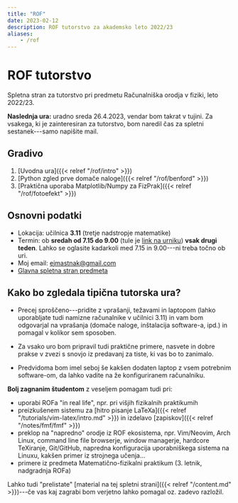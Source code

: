 ```yaml
---
title: "ROF"
date: 2023-02-12
description: ROF tutorstvo za akademsko leto 2022/23
aliases:
    - /rof
---
```


# ROF tutorstvo

Spletna stran za tutorstvo pri predmetu Računalniška orodja v fiziki, leto 2022/23.

**Naslednja ura:** uradno sreda 26.4.2023, vendar bom takrat v tujini. Za vsakega, ki je zainteresiran za tutorstvo, bom naredil čas za spletni sestanek---samo napišite mail.

## Gradivo

1. [Uvodna ura]({{< relref "/rof/intro" >}})
1. [Python zgled prve domače naloge]({{< relref "/rof/benford" >}})
1. [Praktična uporaba Matplotlib/Numpy za FizPrak]({{< relref "/rof/fotoefekt" >}})

## Osnovni podatki

- Lokacija: učilnica **3.11** (tretje nadstropje matematike)
- Termin: ob **sredah od 7.15 do 9.00** (tule je [link na urniku](https://urnik.fmf.uni-lj.si/predmet/732/)) **vsak drugi teden**.
  Lahko se oglasite kadarkoli med 7.15 in 9.00---ni treba točno ob uri.
- Moj email: [ejmastnak@gmail.com](mailto:ejmastnak@gmail.com)
- [Glavna spletna stran predmeta](https://predmeti.fmf.uni-lj.si/racorodja)

## Kako bo zgledala tipična tutorska ura?

- Precej sproščeno---pridite z vprašanji, težavami in laptopom (lahko uporabljate tudi namizne računalnike v učilnici 3.11) in vam bom odgovarjal na vprašanja (domače naloge, inštalacija software-a, ipd.) in pomagal v kolikor sem sposoben.

- Za vsako uro bom pripravil tudi praktične primere, nasvete in dobre prakse v zvezi s snovjo iz predavanj za tiste, ki vas bo to zanimalo.

- Predvidoma bom imel seboj še kakšen dodaten laptop z vsem potrebnim software-om, da lahko vadite na že konfiguriranem računalniku.

**Bolj zagnanim študentom** z veseljem pomagam tudi pri:

- uporabi ROFa "in real life", npr. pri višjih fizikalnih praktikumih
- preizkušenem sistemu za [hitro pisanje LaTeXa]({{< relref "/tutorials/vim-latex/intro.md" >}}) in izdelavo [zapiskov]({{< relref "/notes/fmf/fmf" >}})
- preklop na "napredno" orodje iz ROF ekosistema, npr. Vim/Neovim, Arch Linux, command line file browserje, window managerje, hardcore TeXiranje, Git/GitHub, napredna konfiguracija uporabniškega sistema na Linuxu, kakšen primer iz strojnega učenja...
- primere iz predmeta Matematično-fizikalni praktikum (3. letnik, nadgradnja ROFa)

Lahko tudi "prelistate" [material na tej spletni strani]({{< relref "/content.md" >}})---če vas kaj zagrabi bom verjetno lahko pomagal oz. zadevo razložil.

